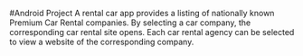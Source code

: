 #Android Project
A rental car app provides a listing of nationally known Premium Car Rental companies. By selecting a car company, the corresponding car rental site opens. Each car rental agency can be selected to view a website of the corresponding company.
